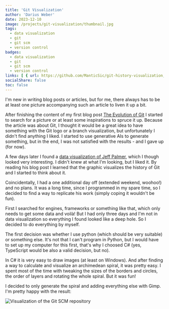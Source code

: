 ```yaml
---
title: 'Git Visualization'
author: 'Darius Weber'
date: 2023-12-10
image: /projects/git-visualization/thumbnail.jpg
tags:
  - data visualization
  - git
  - git scm
  - version control
badges:
  - data visualization
  - git
  - git scm
  - version control
links: [ { url: https://github.com/ManticSic/git-history-visualization, icon: fab fa-github } ]
socialShare: false
toc: false
---
```


I'm new in writing blog posts or articles, but for me, there always has to be at least one picture accompanying such an article to liven it up a bit.

After finishing the content of my first blog post  [The Evolution of Git][1] I started to search for a picture or at least some inspirations to spruce it up.
Because the article was about Git, I thought it would be a great idea to have something with the Git logo or a branch visualization, but unfortunately I didn't find anything I liked. I started to use generative AIs to generate something, but in the end, I was not satisfied with the results - and I gave up (for now).

A few days later I found a [data visualization of Jeff Palmer][1], which I though looked very interesting. I didn't knew at what I'm looking, but I liked it. By reading his blog post I learned that the graphic visualizes the history of Git and I started to think about it.

Coincidentally, I had a one additional day off (extended weekend, woohoo!) and no plans. It was a long time, since I programmed in my spare time, so I decided to find a way to replicate his work (simply coping it wouldn't be fun).

First I searched for engines, frameworks or something like that, which only needs to get some data and voilà! But I had only three days and I'm not in data visualization so everything I found looked like a deep hole.
So I decided to do everything by myself.

The first decision was whether I use python (which should be very suitable) or something else. It's not that I can't program in Python, but I would have to set up my computer for this first, that's why I choosed C# (yes, TypeScript would be also a valid decision, but no).

In C# it is very easy to draw images (at least on Windows). And after finding a way to calculate and visualize an archimedean spiral, it was pretty easy. I spent most of the time with tweaking the sizes of the borders and circles, the order of layers and rotating the whole spiral. But it was fun!

I decided to only generate the spiral and adding everything else with Gimp. I'm pretty happy with the result:

![Visualization of the Git SCM repository](/projects/git-visualization/history-of-git-repository.jpg)

[1]: /blog/the-evolution-of-git/
[2]: https://jpalmer.dev/2021/03/visualizing-the-change-history-of-the-git-repository/
